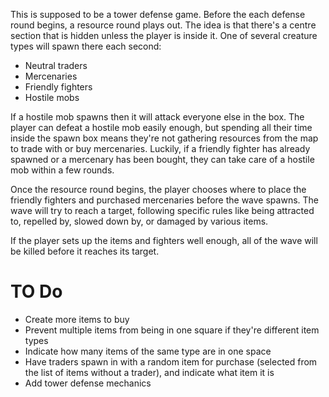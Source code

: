 This is supposed to be a tower defense game.
Before the each defense round begins, a resource round plays out.
The idea is that there's a centre section that is hidden unless the player is inside it.
One of several creature types will spawn there each second:
  - Neutral traders
  - Mercenaries
  - Friendly fighters
  - Hostile mobs

If a hostile mob spawns then it will attack everyone else in the box.
The player can defeat a hostile mob easily enough,
but spending all their time inside the spawn box means they're not gathering resources from the map to trade with or buy mercenaries.
Luckily, if a friendly fighter has already spawned or a mercenary has been bought, they can take care of a hostile mob within a few rounds.

Once the resource round begins, the player chooses where to place the friendly fighters and purchased mercenaries before the wave spawns.
The wave will try to reach a target, following specific rules like being attracted to, repelled by, slowed down by, or damaged by various items.

If the player sets up the items and fighters well enough, all of the wave will be killed before it reaches its target.

# TO Do
- Create more items to buy
- Prevent multiple items from being in one square if they're different item types
- Indicate how many items of the same type are in one space
- Have traders spawn in with a random item for purchase (selected from the list of items without a trader), and indicate what item it is
- Add tower defense mechanics
